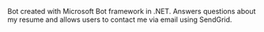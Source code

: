 Bot created with Microsoft Bot framework in .NET.  Answers questions about my resume and allows users to contact me via email using SendGrid. 